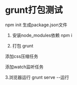 # grunt打包测试

npm init 生成package.json文件

1. 安装node_modules依赖
npm i

2. 打包
grunt

添加css压缩任务

添加watch监听任务

3.浏览器运行
grunt serve --运行  
